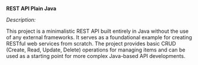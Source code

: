 **REST API Plain Java**

_Description:_

This project is a minimalistic REST API built entirely in Java without the use of any external frameworks. 
It serves as a foundational example for creating RESTful web services from scratch. 
The project provides basic CRUD (Create, Read, Update, Delete) operations for managing items and can be used as a starting point for more complex Java-based API developments.
